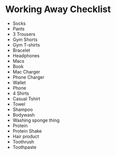 # Working Away Checklist

- Socks
- Pants
- 3 Trousers
- Gym Shorts
- Gym T-shirts
- Bracelet
- Headphones
- Macs
- Book
- Mac Charger
- Phone Charger
- Wallet
- Phone
- 4 Shirts
- Casual Tshirt
- Towel
- Shampoo
- Bodywash
- Washing sponge thing
- Protein
- Protein Shake
- Hair product
- Toothrush
- Toothpaste

